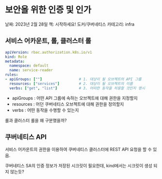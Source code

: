 # 보안을 위한 인증 및 인가

날짜: 2023년 2월 28일
책: 시작하세요! 도커/쿠버네티스
카테고리: infra

## 서비스 어카운트, 롤, 클러스터 롤

```yaml
apiVersion: rbac.authorization.k8s.io/v1
kind: Role
metadata:
  namespace: default
  name: service-reader
rules:
- apiGroups: [""]                 # 1. 대상이 될 오브젝트의 API 그룹
  resources: ["services"]         # 2. 대상이 될 오브젝트의 이름
  verbs: ["get", "list"]          # 3. 어떠한 동작을 허용할 것인지 명시
```

- apiGroups : 어떤 API 그룹에 속하는 오브젝트에 대해 권한을 지정할지
- resources : 어던 쿠버네티스 오브젝트에 대해 권한을 정의할지
- verbs : 어떤 동작을 수행할 수 있는지

롤과 클러스터 롤을 왜 구분했을까?

## 쿠버네티스 API

서비스 어카운트의 권한을 이용하여 쿠버네티스 클러스터에 REST API 요청을 할 수 있음.

쿠버네티스 SA의 인증 정보가 저장된 시크릿이 필요한데, kind에서는 시크릿이 생성 되지 않는듯?